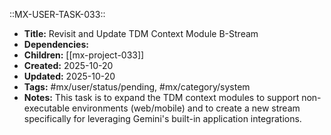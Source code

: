 ::MX-USER-TASK-033::  
- **Title:** Revisit and Update TDM Context Module B-Stream
- **Dependencies:** 
- **Children:** [[mx-project-033]]
- **Created:** 2025-10-20
- **Updated:** 2025-10-20
- **Tags:** #mx/user/status/pending, #mx/category/system
- **Notes:** This task is to expand the TDM context modules to support non-executable environments (web/mobile) and to create a new stream specifically for leveraging Gemini's built-in application integrations.
